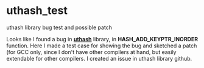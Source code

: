 # uthash_test
uthash library bug test and possible patch

Looks like I found a bug in [**uthash**](https://github.com/troydhanson/uthash) library, in **HASH_ADD_KEYPTR_INORDER** function.
Here I made a test case for showing the bug and sketched a patch (for GCC only, since I don't have other compilers at hand, but easily extendable for other compilers.
I created an issue in uthash library github.

